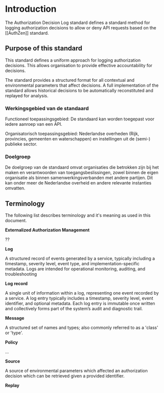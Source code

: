 # Introduction

The Authorization Decision Log standard defines a standard method for logging authorization decisions to allow or deny API requests based on the [[AuthZen]] standard.

## Purpose of this standard

This standard defines a uniform approach for logging authorization decisions. This allows organisation to provide effective accountability for decisions. 

The standard provides a structured format for all contextual and environmental parameters that affect decisions. A full implementation of the standard allows historical decisions to be automatically reconstituted and replayed for analysis.

### Werkingsgebied van de standaard
Functioneel toepassingsgebied: De standaard kan worden toegepast voor iedere aanroep van een API.

Organisatorisch toepassingsgebied: Nederlandse overheden (Rijk, provincies, gemeenten en waterschappen) en instellingen 
uit de (semi-) publieke sector. 

[//]: # (Internationaal focus ook mogelijk, via Michiel naar OpenID)

### Doelgroep
De doelgroep van de standaard omvat organisaties die betrokken zijn bij het maken en verantwoorden van 
toegangsbeslissingen, zowel binnen de eigen organisatie als binnen samenwerkingsverbanden met andere partijen. Dit kan 
onder meer de Nederlandse overheid en andere relevante instanties omvatten.

## Terminology 

The following list describes terminology and it's meaning as used in this document.

**Externalized Authorization Management**

??

**Log**

A structured record of events generated by a service, typically including a timestamp, severity level, event type, 
and implementation-specific metadata. Logs are intended for operational monitoring, auditing, and troubleshooting

**Log record**

A single unit of information within a log, representing one event recorded by a service. A log entry 
typically includes a timestamp, severity level, event identifier, and optional metadata. Each log entry is immutable 
once written and collectively forms part of the system’s audit and diagnostic trail.

**Message**

A structured set of names and types; also commonly referred to as a 'class' or 'type'.


**Policy**

...

**Source**

A source of environmental parameters which affected an authorization decision which can be retrieved given a provided identifier.

**Replay**